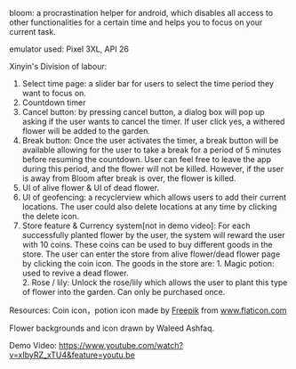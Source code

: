 bloom: 
a procrastination helper for android, which disables all access to other functionalities for a certain time and helps you to focus on your current task.

emulator used: Pixel 3XL, API 26

Xinyin's Division of labour:
  1. Select time page: a slider bar for users to select the time period they want to focus on.
  2. Countdown timer
  3. Cancel button: by pressing cancel button, a dialog box will pop up asking if the user wants to cancel the timer. If user       click yes, a withered flower will be added to the garden.
  4. Break button: Once the user activates the timer, a break button will be available allowing for the user to take a break for a period of 5 minutes before resuming the countdown. User can feel free to leave the app during this period, and the flower will not be killed. However, if the user is away from Bloom after break is over, the flower is killed.
  5. UI of alive flower & UI of dead flower.
  6. UI of geofencing: a recyclerview which allows users to add their current locations. The user could also delete locations at any time by clicking the delete icon.
  7. Store feature & Currency system[not in demo video]: 
  For each successfully planted flower by the user, the system will reward the user with 10 coins. These coins can be used to buy different goods in the store. The user can enter the store from alive flower/dead flower page by clicking the coin icon. The goods in the store are: 1. Magic potion: used to revive a dead flower.     
    2. Rose / lily: Unlock the rose/lily which allows the user to plant this type of flower into the garden. Can only be purchased once. 
  

Resources:
Coin icon，potion icon made by <a href="https://www.flaticon.com/authors/freepik" title="Freepik">Freepik</a> from <a href="https://www.flaticon.com/" title="Flaticon"> www.flaticon.com</a>

Flower backgrounds and icon drawn by Waleed Ashfaq.

Demo Video:
https://www.youtube.com/watch?v=xIbyRZ_xTU4&feature=youtu.be
